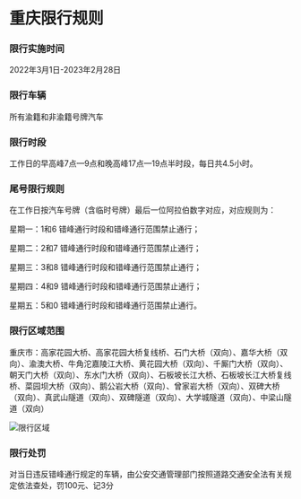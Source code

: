# 重庆限行规则

### 限行实施时间

2022年3月1日-2023年2月28日

### 限行车辆

所有渝籍和非渝籍号牌汽车

### 限行时段

工作日的早高峰7点—9点和晚高峰17点—19点半时段，每日共4.5小时。

### 尾号限行规则

在工作日按汽车号牌（含临时号牌）最后一位阿拉伯数字对应，对应规则为：

星期一：1和6 错峰通行时段和错峰通行范围禁止通行；

星期二：2和7 错峰通行时段和错峰通行范围禁止通行；

星期三：3和8 错峰通行时段和错峰通行范围禁止通行；

星期四：4和9 错峰通行时段和错峰通行范围禁止通行；

星期五：5和0 错峰通行时段和错峰通行范围禁止通行。

### 限行区域范围

​		重庆市：高家花园大桥、高家花园大桥复线桥、石门大桥（双向）、嘉华大桥（双向）、渝澳大桥、牛角沱嘉陵江大桥、黄花园大桥（双向）、千厮门大桥（双向）、朝天门大桥（双向）、东水门大桥（双向）、石板坡长江大桥、石板坡长江大桥复线桥、菜园坝大桥（双向）、鹅公岩大桥（双向）、曾家岩大桥（双向）、双碑大桥（双向）、真武山隧道（双向）、双碑隧道（双向）、大学城隧道（双向）、中梁山隧道（双向）

![限行区域](F:\git\Traffic-restriction-rules\重庆\重庆限行详情2.png)

### 限行处罚

对当日违反错峰通行规定的车辆，由公安交通管理部门按照道路交通安全法有关规定依法查处，罚100元、记3分